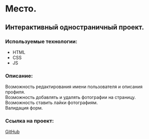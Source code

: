 # Место.
## Интерактивный одностраничный проект.
### Используемые технологии:
* HTML
* CSS
* JS  
### Описание:  
Возможность редактирования имени пользователя и описания профиля.  
Возможность добавлять и удалять фотографии на страницу.  
Возможность ставить лайки фотографиям.    
Валидация форм.  
### Ссылка на проект:  
[GitHub](https://debito-tempore.github.io/mesto//index.html)  